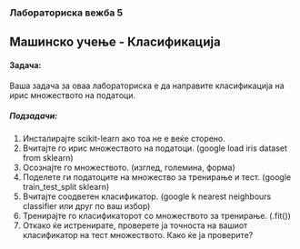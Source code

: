 ### Лабораториска вежба 5
## Машинско учење - Класификација

#### Задача:

Ваша задача за оваа лабораториска е да направите класификација на ирис множеството на податоци.
##### Подзадачи:
1. Инсталирајте scikit-learn ако тоа не е веќе сторено.
2. Вчитајте го ирис множеството на податоци. (google load iris dataset from sklearn)
3. Осознајте го множеството. (изглед, големина, форма)
4. Поделете ги податоците на множество за тренирање и тест. (google train_test_split sklearn)
5. Вчитајте соодветен класификатор. (google k nearest neighbours classifier или друг по ваш избор)
6. Тренирајте го класификаторот со множеството за тренирање. (.fit())
7. Откако ќе истренирате, проверете ја точноста на вашиот класификатор на тест множеството. Како ќе ја проверите?
